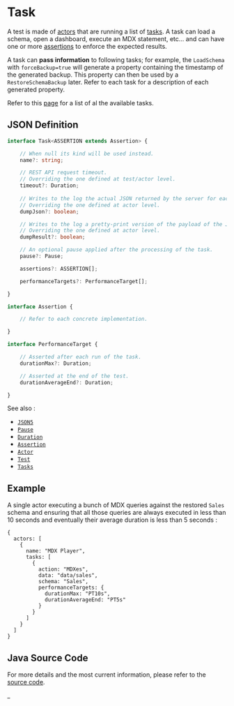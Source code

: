 # Task

A test is made of [actors](./Actor.md) that are running a list of [tasks](./Tasks.md). A task can load a schema,
open a dashboard, execute an MDX statement, etc... and can have one or more [assertions](./Assertion.md) to enforce
the expected results.

A task can **pass information** to following tasks; for example, the `LoadSchema` with `forceBackup=true` will
generate a property containing the timestamp of the generated backup. This property can then be used by a
`RestoreSchemaBackup` later. Refer to each task for a description of each generated property.

Refer to this [page](./Tasks.md) for a list of al the available tasks.

## JSON Definition

```typescript
interface Task<ASSERTION extends Assertion> {

    // When null its kind will be used instead.
    name?: string;

    // REST API request timeout.
    // Overriding the one defined at test/actor level.
    timeout?: Duration;
    
    // Writes to the log the actual JSON returned by the server for each REST API request.
    // Overriding the one defined at actor level.
    dumpJson?: boolean;

    // Writes to the log a pretty-print version of the payload of the JSON replies.
    // Overriding the one defined at actor level.
    dumpResult?: boolean;

    // An optional pause applied after the processing of the task.
    pause?: Pause;

    assertions?: ASSERTION[];

    performanceTargets?: PerformanceTarget[];

}

interface Assertion {

    // Refer to each concrete implementation.

}

interface PerformanceTarget {

    // Asserted after each run of the task.
    durationMax?: Duration;

    // Asserted at the end of the test.
    durationAverageEnd?: Duration;

}
```

See also :

- [`JSON5`](./JSON5.md)
- [`Pause`](./Pause.md)
- [`Duration`](./Duration.md)
- [`Assertion`](./Assertion.md)
- [`Actor`](./Actor.md)
- [`Test`](./Test.md)
- [`Tasks`](./Tasks.md)

## Example

A single actor executing a bunch of MDX queries against the restored `Sales` schema and ensuring that all those
queries are always executed in less than 10 seconds and eventually their average duration is less than 5 seconds :

```json5
{
  actors: [
    {
      name: "MDX Player",
      tasks: [
        {
          action: "MDXes",
          data: "data/sales",
          schema: "Sales",
          performanceTargets: {
            durationMax: "PT10s",
            durationAverageEnd: "PT5s"
          }
        }
      ]
    }
  ]
}
```

## Java Source Code

For more details and the most current information, please refer to
the [source code](../../../src/main/java/ic3/analyticsops/test/AOTask.java).

_
